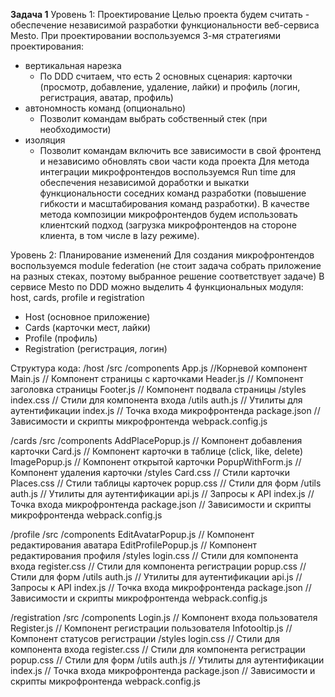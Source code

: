 **Задача 1**
Уровень 1: Проектирование
Целью проекта будем считать - обеспечение независимой разработки функциональности веб-сервиса Mesto.
При проектировании воспользуемся 3-мя стратегиями проектирования:
* вертикальная нарезка
    * По DDD считаем, что есть 2 основных сценария: карточки (просмотр, добавление, удаление, лайки) и профиль (логин, регистрация, аватар, профиль)
* автономность команд (опционально)
    * Позволит командам выбрать собственный стек (при необходимости)
* изоляция
    * Позволит командам включить все зависимости в свой фронтенд и независимо обновлять свои части кода проекта
Для метода интеграции микрофронтендов воспользуемся Run time для обеспечения независимой доработки и выкатки функциональности соседних команд разработки (повышение гибкости и масштабирования команд разработки).
В качестве метода композиции микрофронтендов будем использовать клиентский подход (загрузка микрофронтендов на стороне клиента, в том числе в lazy режиме).

Уровень 2: Планирование изменений
Для создания микрофронтендов воспользуемся module federation (не стоит задача собрать приложение на разных стеках, поэтому выбранное решение соответствует задаче)
В сервисе Mesto по DDD можно выделить 4 функциональных модуля: host, cards, profile и registration
- Host (основное приложение)
- Cards (карточки мест, лайки)
- Profile (профиль)
- Registration (регистрация, логин)

Структура кода:
/host
  /src
    /components
      App.js		           //Корневой компонент
      Main.js              // Компонент страницы с карточками
      Header.js            // Компонент заголовка страницы
      Footer.js	           // Компонент подвала страницы
    /styles
      index.css              // Стили для компонента входа
    /utils
      auth.js                // Утилиты для аутентификации
    index.js                 // Точка входа микрофронтенда
  package.json               // Зависимости и скрипты микрофронтенда
  webpack.config.js

/cards
  /src
    /components
      AddPlacePopup.js           // Компонент добавления карточки
      Card.js                    // Компонент карточки в таблице (click, like, delete)
      ImagePopup.js              // Компонент открытой карточки
      PopupWithForm.js	         // Компонент удаления карточки
    /styles
      Card.css            // Стили карточки
      Places.css          // Стили таблицы карточек
      popup.css           // Стили для форм
    /utils
      auth.js             // Утилиты для аутентификации
      api.js              // Запросы к API
    index.js              // Точка входа микрофронтенда
  package.json            // Зависимости и скрипты микрофронтенда
  webpack.config.js

/profile
  /src
    /components
      EditAvatarPopup.js   // Компонент редактирования аватара
      EditProfilePopup.js    // Компонент редактирования профиля
    /styles
      login.css              // Стили для компонента входа
      register.css           // Стили для компонента регистрации
      popup.css           // Стили для форм
    /utils
      auth.js                // Утилиты для аутентификации
      api.js                  // Запросы к API
    index.js                 // Точка входа микрофронтенда
  package.json               // Зависимости и скрипты микрофронтенда
  webpack.config.js

/registration
  /src
    /components
      Login.js               // Компонент входа пользователя
      Register.js            // Компонент регистрации пользователя
      Infotooltip.js        // Компонент статусов регистрации
    /styles
      login.css              // Стили для компонента входа
      register.css           // Стили для компонента регистрации
      popup.css           // Стили для форм
    /utils
      auth.js                // Утилиты для аутентификации
    index.js                 // Точка входа микрофронтенда
  package.json               // Зависимости и скрипты микрофронтенда
  webpack.config.js
